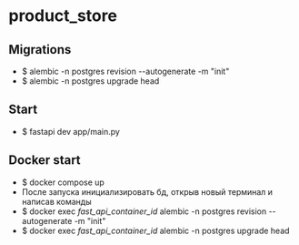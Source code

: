 # product_store

## Migrations

- $ alembic -n postgres revision --autogenerate -m "init"
- $ alembic -n postgres upgrade head

## Start

- $ fastapi dev app/main.py

## Docker start

- $ docker compose up
- После запуска инициализировать бд, открыв новый терминал и написав команды
- $ docker exec _fast_api_container_id_ alembic -n postgres revision --autogenerate -m "init"
- $ docker exec _fast_api_container_id_ alembic -n postgres upgrade head

